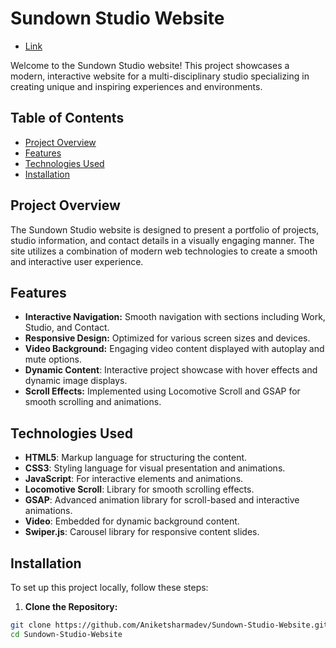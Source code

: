
# Sundown Studio Website
- [Link](https://aniketsharma-dev.github.io/Sundown-Studio-Website/)

Welcome to the Sundown Studio website! This project showcases a modern,
interactive website for a multi-disciplinary studio specializing in creating
unique and inspiring experiences and environments.

## Table of Contents

- [Project Overview](#project-overview)
- [Features](#features)
- [Technologies Used](#technologies-used)
- [Installation](#installation)

## Project Overview

The Sundown Studio website is designed to present a portfolio of projects,
studio information, and contact details in a visually engaging manner. The site
utilizes a combination of modern web technologies to create a smooth and
interactive user experience.

## Features

- **Interactive Navigation:** Smooth navigation with sections including Work,
Studio, and Contact.
- **Responsive Design:** Optimized for various screen sizes and devices.
- **Video Background:** Engaging video content displayed with autoplay and mute
options.
- **Dynamic Content**: Interactive project showcase with hover effects and
dynamic image displays.
- **Scroll Effects:** Implemented using Locomotive Scroll and GSAP for smooth
scrolling and animations.

## Technologies Used

- **HTML5**: Markup language for structuring the content.
- **CSS3**: Styling language for visual presentation and animations.
- **JavaScript**: For interactive elements and animations.
- **Locomotive Scroll**: Library for smooth scrolling effects.
- **GSAP**: Advanced animation library for scroll-based and interactive
animations.
- **Video**: Embedded for dynamic background content.
- **Swiper.js**: Carousel library for responsive content slides.

## Installation

To set up this project locally, follow these steps:

1. **Clone the Repository:**

```bash
git clone https://github.com/Aniketsharmadev/Sundown-Studio-Website.git
cd Sundown-Studio-Website
